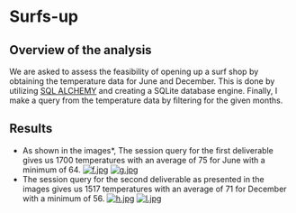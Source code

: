 # Surfs-up

## Overview of the analysis

We are asked to assess the feasibility of opening up a surf shop by obtaining the temperature data for June and December. This is done by utilizing [SQL ALCHEMY](https://docs.sqlalchemy.org/en/14/) and creating a SQLite database engine. Finally, I make a query from the temperature data by filtering for the given months.

## Results

* As shown in the images*, The session query for the first deliverable gives us 1700 temperatures with an average of 75 for June with a minimum of 64.
[![f.jpg](https://i.postimg.cc/PqtYpkzX/f.jpg)](https://postimg.cc/k2pBzzpz) [![g.jpg](https://i.postimg.cc/br2tcY8T/g.jpg)](https://postimg.cc/gLmJ3WxX)
* The session query for the second deliverable as presented in the images gives us 1517 temperatures with an average of 71 for December with a minimum of 56.
[![h.jpg](https://i.postimg.cc/28h0nrvh/h.jpg)](https://postimg.cc/ZCYPSkw5) [![l.jpg](https://i.postimg.cc/W1VXnC6K/l.jpg)](https://postimg.cc/jL8Hq81Q)

